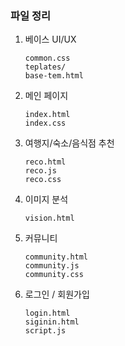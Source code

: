 ### 파일 정리

1. 베이스 UI/UX

   ```shell
   common.css
   teplates/
   base-tem.html
   ```

2. 메인 페이지

   ```shell
   index.html
   index.css
   ```

3. 여행지/숙소/음식점 추천

   ```shell
   reco.html
   reco.js
   reco.css
   ```

4. 이미지 분석
   ```shell
   vision.html
   ```

6. 커뮤니티

   ```shell
   community.html
   community.js
   community.css
   ```

7. 로그인 / 회원가입
   ```shell
   login.html
   siginin.html
   script.js
   ```

